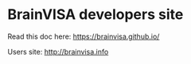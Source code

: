 # BrainVISA developers site

Read this doc here: https://brainvisa.github.io/

Users site: http://brainvisa.info


